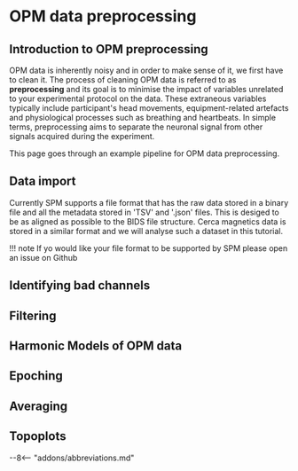 # OPM data preprocessing

## Introduction to OPM preprocessing

OPM data is inherently noisy and in order to make sense of it, we first have to clean it. The process of cleaning OPM data is referred to as **preprocessing** and its goal is to minimise the impact of variables unrelated to your experimental protocol on the data. These extraneous variables typically include participant's head movements, equipment-related artefacts and physiological processes such as breathing and heartbeats. In simple terms, preprocessing aims to separate the neuronal signal from other signals acquired during the experiment.

This page goes through an example pipeline for OPM data preprocessing.


## Data import 

Currently SPM supports a file format that has the raw data stored in a binary file and all the metadata stored in 'TSV' and '.json' files. This is desiged to be as aligned as possible to the BIDS file structure. Cerca magnetics data is stored in a similar format and we will analyse such a dataset in this tutorial.


!!! note
    If yo would like your file format to be supported by SPM please open an issue on Github

## Identifying bad channels 

## Filtering 

## Harmonic Models of OPM data

## Epoching 

## Averaging 

## Topoplots




--8<-- "addons/abbreviations.md"